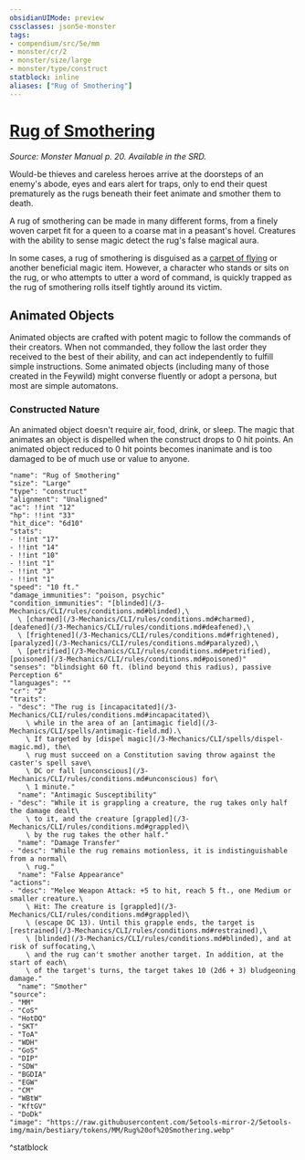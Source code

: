 ```yaml
---
obsidianUIMode: preview
cssclasses: json5e-monster
tags:
- compendium/src/5e/mm
- monster/cr/2
- monster/size/large
- monster/type/construct
statblock: inline
aliases: ["Rug of Smothering"]
---
```

# [Rug of Smothering](3-Mechanics\CLI\bestiary\construct/rug-of-smothering.md)
*Source: Monster Manual p. 20. Available in the SRD.*  

Would-be thieves and careless heroes arrive at the doorsteps of an enemy's abode, eyes and ears alert for traps, only to end their quest prematurely as the rugs beneath their feet animate and smother them to death.

A rug of smothering can be made in many different forms, from a finely woven carpet fit for a queen to a coarse mat in a peasant's hovel. Creatures with the ability to sense magic detect the rug's false magical aura.

In some cases, a rug of smothering is disguised as a [carpet of flying](/3-Mechanics/CLI/items/carpet-of-flying.md) or another beneficial magic item. However, a character who stands or sits on the rug, or who attempts to utter a word of command, is quickly trapped as the rug of smothering rolls itself tightly around its victim.

## Animated Objects

Animated objects are crafted with potent magic to follow the commands of their creators. When not commanded, they follow the last order they received to the best of their ability, and can act independently to fulfill simple instructions. Some animated objects (including many of those created in the Feywild) might converse fluently or adopt a persona, but most are simple automatons.

### Constructed Nature

An animated object doesn't require air, food, drink, or sleep. The magic that animates an object is dispelled when the construct drops to 0 hit points. An animated object reduced to 0 hit points becomes inanimate and is too damaged to be of much use or value to anyone.

```statblock
"name": "Rug of Smothering"
"size": "Large"
"type": "construct"
"alignment": "Unaligned"
"ac": !!int "12"
"hp": !!int "33"
"hit_dice": "6d10"
"stats":
- !!int "17"
- !!int "14"
- !!int "10"
- !!int "1"
- !!int "3"
- !!int "1"
"speed": "10 ft."
"damage_immunities": "poison, psychic"
"condition_immunities": "[blinded](/3-Mechanics/CLI/rules/conditions.md#blinded),\
  \ [charmed](/3-Mechanics/CLI/rules/conditions.md#charmed), [deafened](/3-Mechanics/CLI/rules/conditions.md#deafened),\
  \ [frightened](/3-Mechanics/CLI/rules/conditions.md#frightened), [paralyzed](/3-Mechanics/CLI/rules/conditions.md#paralyzed),\
  \ [petrified](/3-Mechanics/CLI/rules/conditions.md#petrified), [poisoned](/3-Mechanics/CLI/rules/conditions.md#poisoned)"
"senses": "blindsight 60 ft. (blind beyond this radius), passive Perception 6"
"languages": ""
"cr": "2"
"traits":
- "desc": "The rug is [incapacitated](/3-Mechanics/CLI/rules/conditions.md#incapacitated)\
    \ while in the area of an [antimagic field](/3-Mechanics/CLI/spells/antimagic-field.md).\
    \ If targeted by [dispel magic](/3-Mechanics/CLI/spells/dispel-magic.md), the\
    \ rug must succeed on a Constitution saving throw against the caster's spell save\
    \ DC or fall [unconscious](/3-Mechanics/CLI/rules/conditions.md#unconscious) for\
    \ 1 minute."
  "name": "Antimagic Susceptibility"
- "desc": "While it is grappling a creature, the rug takes only half the damage dealt\
    \ to it, and the creature [grappled](/3-Mechanics/CLI/rules/conditions.md#grappled)\
    \ by the rug takes the other half."
  "name": "Damage Transfer"
- "desc": "While the rug remains motionless, it is indistinguishable from a normal\
    \ rug."
  "name": "False Appearance"
"actions":
- "desc": "Melee Weapon Attack: +5 to hit, reach 5 ft., one Medium or smaller creature.\
    \ Hit: The creature is [grappled](/3-Mechanics/CLI/rules/conditions.md#grappled)\
    \ (escape DC 13). Until this grapple ends, the target is [restrained](/3-Mechanics/CLI/rules/conditions.md#restrained),\
    \ [blinded](/3-Mechanics/CLI/rules/conditions.md#blinded), and at risk of suffocating,\
    \ and the rug can't smother another target. In addition, at the start of each\
    \ of the target's turns, the target takes 10 (2d6 + 3) bludgeoning damage."
  "name": "Smother"
"source":
- "MM"
- "CoS"
- "HotDQ"
- "SKT"
- "ToA"
- "WDH"
- "GoS"
- "DIP"
- "SDW"
- "BGDIA"
- "EGW"
- "CM"
- "WBtW"
- "KftGV"
- "DoDk"
"image": "https://raw.githubusercontent.com/5etools-mirror-2/5etools-img/main/bestiary/tokens/MM/Rug%20of%20Smothering.webp"
```
^statblock
